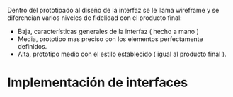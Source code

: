 Dentro del prototipado al diseño de la interfaz se le llama wireframe y se diferencian varios niveles de fidelidad con el producto final:
- Baja, características generales de la interfaz ( hecho a mano )
- Media,  prototipo mas preciso con los elementos perfectamente definidos.
- Alta, prototipo medio con el estilo establecido ( igual al producto final ).

# Implementación de interfaces